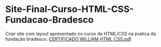 # Site-Final-Curso-HTML-CSS-Fundacao-Bradesco
Criar site com layout apresentado no curso de HTML/CSS na pratica da fundação bradesco.
[CERTIFICADO WILLIAM HTML CSS.pdf](https://github.com/WilliamLima300/Site-Final-Curso-HTML-CSS-Fundacao-Bradesco/files/10438550/CERTIFICADO.WILLIAM.HTML.CSS.pdf)

